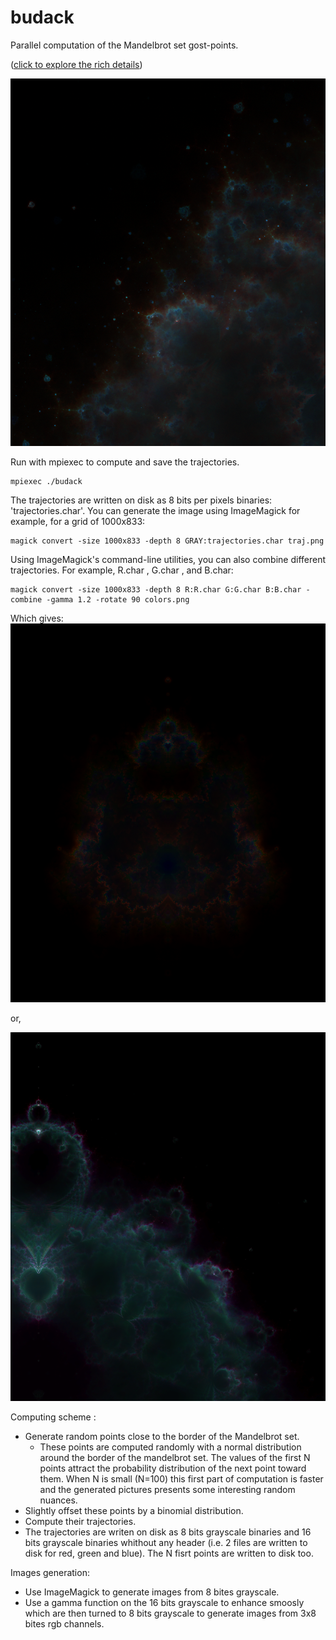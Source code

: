 # budack
 Parallel computation of the Mandelbrot set gost-points. 

([click to explore the rich details](https://raw.githubusercontent.com/Tugdual-G/budack/main/images_exemples/trajhd.png))

![alt text](images_exemples/zoom1.png)

Run with mpiexec to compute and save the trajectories.

    mpiexec ./budack

The trajectories are written on disk as 8 bits per pixels binaries: 'trajectories.char'.
You can generate the image using ImageMagick for example, for a grid of 1000x833:

    magick convert -size 1000x833 -depth 8 GRAY:trajectories.char traj.png

Using ImageMagick's command-line utilities, you can also combine different trajectories. For example, R.char , G.char , and B.char:

    magick convert -size 1000x833 -depth 8 R:R.char G:G.char B:B.char -combine -gamma 1.2 -rotate 90 colors.png 

Which gives:
![alt text](images_exemples/colors.png)

or,

![alt text](images_exemples/zoom.png)

Computing scheme :

- Generate random points close to the border of the Mandelbrot set.
    - These points are computed randomly with a normal distribution around the border of the mandelbrot set. The values of the first N points attract the probability distribution of the next point toward them. When N is small (N=100) this first part of computation is faster and the generated pictures presents some interesting random nuances.  
- Slightly offset these points by a binomial distribution.
- Compute their trajectories.
- The trajectories are writen on disk as 8 bits grayscale binaries and 16 bits grayscale binaries whithout any header (i.e. 2 files are written to disk for red, green and blue). The N fisrt points are written to disk too.

Images generation:
- Use ImageMagick to generate images from 8 bites grayscale.
- Use a gamma function on the 16 bits grayscale to enhance smoosly which are then turned to 8 bits grayscale to generate images from 3x8 bites rgb channels.
